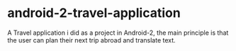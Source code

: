 # android-2-travel-application
A Travel application i did as a project in Android-2, the main principle is that the user can plan their next trip abroad and translate text.
